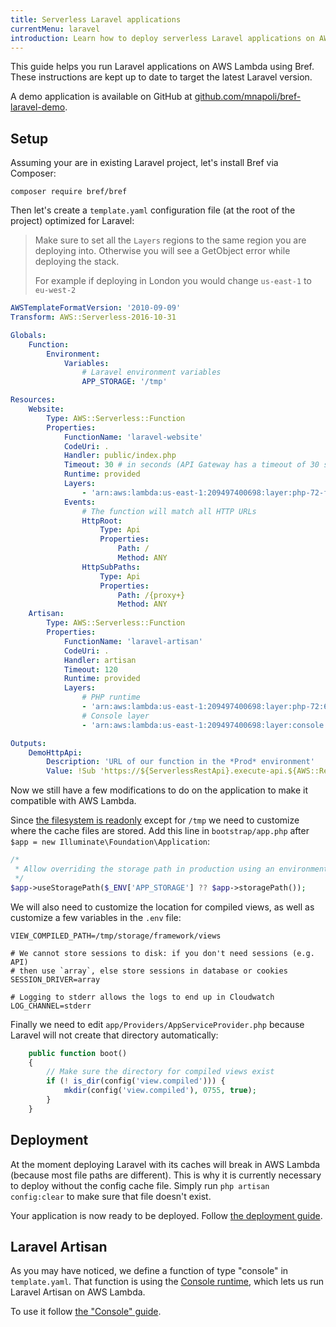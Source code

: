 ```yaml
---
title: Serverless Laravel applications
currentMenu: laravel
introduction: Learn how to deploy serverless Laravel applications on AWS Lambda using Bref.
---
```


This guide helps you run Laravel applications on AWS Lambda using Bref. These instructions are kept up to date to target the latest Laravel version.

A demo application is available on GitHub at [github.com/mnapoli/bref-laravel-demo](https://github.com/mnapoli/bref-laravel-demo).

## Setup

Assuming your are in existing Laravel project, let's install Bref via Composer:

```
composer require bref/bref
```

Then let's create a `template.yaml` configuration file (at the root of the project) optimized for Laravel:

> Make sure to set all the `Layers` regions to the same region you are deploying into. Otherwise you will see a GetObject error while deploying the stack.
>
> For example if deploying in London you would change `us-east-1` to `eu-west-2`

```yaml
AWSTemplateFormatVersion: '2010-09-09'
Transform: AWS::Serverless-2016-10-31

Globals:
    Function:
        Environment:
            Variables:
                # Laravel environment variables
                APP_STORAGE: '/tmp'

Resources:
    Website:
        Type: AWS::Serverless::Function
        Properties:
            FunctionName: 'laravel-website'
            CodeUri: .
            Handler: public/index.php
            Timeout: 30 # in seconds (API Gateway has a timeout of 30 seconds)
            Runtime: provided
            Layers:
                - 'arn:aws:lambda:us-east-1:209497400698:layer:php-72-fpm:6'
            Events:
                # The function will match all HTTP URLs
                HttpRoot:
                    Type: Api
                    Properties:
                        Path: /
                        Method: ANY
                HttpSubPaths:
                    Type: Api
                    Properties:
                        Path: /{proxy+}
                        Method: ANY
    Artisan:
        Type: AWS::Serverless::Function
        Properties:
            FunctionName: 'laravel-artisan'
            CodeUri: .
            Handler: artisan
            Timeout: 120
            Runtime: provided
            Layers:
                # PHP runtime
                - 'arn:aws:lambda:us-east-1:209497400698:layer:php-72:6'
                # Console layer
                - 'arn:aws:lambda:us-east-1:209497400698:layer:console:6'

Outputs:
    DemoHttpApi:
        Description: 'URL of our function in the *Prod* environment'
        Value: !Sub 'https://${ServerlessRestApi}.execute-api.${AWS::Region}.amazonaws.com/Prod/'
```

Now we still have a few modifications to do on the application to make it compatible with AWS Lambda.

Since [the filesystem is readonly](/docs/environment/storage.md) except for `/tmp` we need to customize where the cache files are stored. Add this line in `bootstrap/app.php` after `$app = new Illuminate\Foundation\Application`:

```php
/*
 * Allow overriding the storage path in production using an environment variable.
 */
$app->useStoragePath($_ENV['APP_STORAGE'] ?? $app->storagePath());
```

We will also need to customize the location for compiled views, as well as customize a few variables in the `.env` file:

```dotenv
VIEW_COMPILED_PATH=/tmp/storage/framework/views

# We cannot store sessions to disk: if you don't need sessions (e.g. API)
# then use `array`, else store sessions in database or cookies
SESSION_DRIVER=array

# Logging to stderr allows the logs to end up in Cloudwatch
LOG_CHANNEL=stderr
```

Finally we need to edit `app/Providers/AppServiceProvider.php` because Laravel will not create that directory automatically:

```php
    public function boot()
    {
        // Make sure the directory for compiled views exist
        if (! is_dir(config('view.compiled'))) {
            mkdir(config('view.compiled'), 0755, true);
        }
    }
```

## Deployment

At the moment deploying Laravel with its caches will break in AWS Lambda (because most file paths are different). This is why it is currently necessary to deploy without the config cache file. Simply run `php artisan config:clear` to make sure that file doesn't exist.

Your application is now ready to be deployed. Follow [the deployment guide](/docs/deploy.md#deploying-with-sam).

## Laravel Artisan

As you may have noticed, we define a function of type "console" in `template.yaml`. That function is using the [Console runtime](/docs/runtimes/console.md), which lets us run Laravel Artisan on AWS Lambda.

To use it follow [the "Console" guide](/docs/runtimes/console.md).
